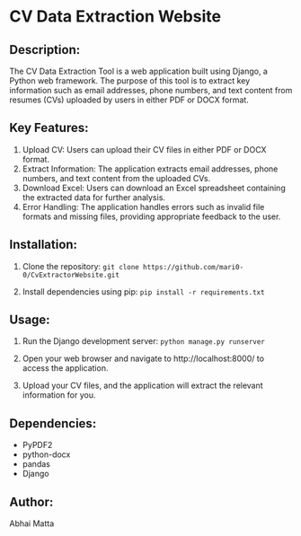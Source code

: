 # CV Data Extraction Website

## Description:
The CV Data Extraction Tool is a web application built using Django, a Python web framework. The purpose of this tool is to extract key information such as email addresses, phone numbers, and text content from resumes (CVs) uploaded by users in either PDF or DOCX format.

## Key Features:
1. Upload CV: Users can upload their CV files in either PDF or DOCX format.
2. Extract Information: The application extracts email addresses, phone numbers, and text content from the uploaded CVs.
3. Download Excel: Users can download an Excel spreadsheet containing the extracted data for further analysis.
4. Error Handling: The application handles errors such as invalid file formats and missing files, providing appropriate feedback to the user.

## Installation:
1. Clone the repository:
`git clone https://github.com/mari0-0/CvExtractorWebsite.git`

2. Install dependencies using pip:
`pip install -r requirements.txt`

## Usage:
1. Run the Django development server:
`python manage.py runserver`

2. Open your web browser and navigate to http://localhost:8000/ to access the application.

3. Upload your CV files, and the application will extract the relevant information for you.

## Dependencies:
- PyPDF2
- python-docx
- pandas
- Django

## Author:
Abhai Matta
